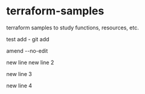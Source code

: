 # terraform-samples
terraform samples to study functions, resources, etc.

test add - git add 


amend --no-edit

new line
new line 2

new line 3

new line 4